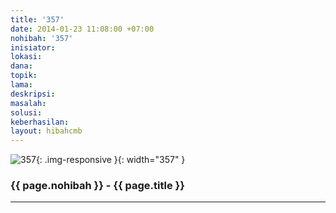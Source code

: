 ```yaml
---
title: '357'
date: 2014-01-23 11:08:00 +07:00
nohibah: '357'
inisiator: 
lokasi: 
dana: 
topik: 
lama: 
deskripsi: 
masalah: 
solusi: 
keberhasilan: 
layout: hibahcmb
---
```


![357](/static/img/hibahcmb/357.png){: .img-responsive }{: width="357" }

### {{ page.nohibah }} - {{ page.title }}

---
